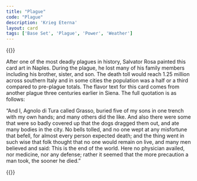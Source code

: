 ```yaml
---
title: "Plague"
code: "Plague"
description: 'Krieg Eterna'
layout: card
tags: ['Base Set', 'Plague', 'Power', 'Weather']
---
```

{{<card-detail-page code="Plague" artwork="Human Fragility by Salvator Rosa (17th century)" attr="Agnolo di Tura" book="Cronica Senese">}}
<p>
After one of the most deadly plagues in history, Salvator Rosa painted this card art in Naples. During the plague, he lost many of his family members including his brother, sister, and son. The death toll would reach 1.25 million across southern Italy and in some cities the population was a half or a third compared to pre-plague totals. The flavor text for this card comes from another plague three centuries earlier in Siena. The full quotation is as follows: 
</p>
<p>
“And I, Agnolo di Tura called Grasso, buried five of my sons in one trench with my own hands; and many others did the like. And also there were some that were so badly covered up that the dogs dragged them out, and ate many bodies in the city. No bells tolled, and no one wept at any misfortune that befell, for almost every person expected death; and the thing went in such wise that folk thought that no one would remain on live, and many men believed and said: This is the end of the world. Here no physician availed, nor medicine, nor any defense; rather it seemed that the more precaution a man took, the sooner he died.” 
</p>
{{</card-detail-page>}}
